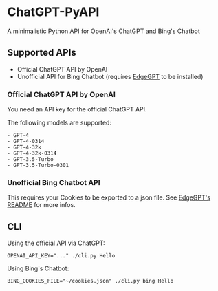 # ChatGPT-PyAPI

A minimalistic Python API for OpenAI's ChatGPT and Bing's Chatbot

## Supported APIs

- Official ChatGPT API by OpenAI
- Unofficial API for Bing Chatbot (requires [EdgeGPT](https://github.com/acheong08/EdgeGPT) to be installed)

### Official ChatGPT API by OpenAI

You need an API key for the official ChatGPT API.

The following models are supported:

    - GPT-4
    - GPT-4-0314
    - GPT-4-32k
    - GPT-4-32k-0314
    - GPT-3.5-Turbo
    - GPT-3.5-Turbo-0301

### Unofficial Bing Chatbot API

This requires your Cookies to be exported to a json file. See [EdgeGPT's README](https://github.com/acheong08/EdgeGPT#readme) for more infos.

## CLI

Using the official API via ChatGPT:
```
OPENAI_API_KEY="..." ./cli.py Hello
```

Using Bing's Chatbot:
```
BING_COOKIES_FILE="~/cookies.json" ./cli.py bing Hello
```
